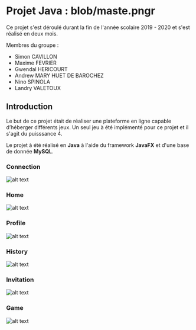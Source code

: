 # Projet Java : blob/maste.pngr

Ce projet s'est déroulé durant la fin de l'année scolaire 2019 - 2020 et s'est réalisé en deux mois.

Membres du groupe :
-   Simon CAVILLON
-   Maxime FEVRIER
-   Gwendal HERICOURT
-   Andrew MARY HUET DE BAROCHEZ
-   Nino SPINOLA
-   Landry VALETOUX

## Introduction

Le but de ce projet était de réaliser une plateforme en ligne capable
d’héberger différents jeux. Un seul jeu à été implémenté pour ce projet et il s'agit du puisssance 4.

Le projet à été réalisé en **Java** à l'aide du framework **JavaFX** et d'une base de donnée **MySQL**.

### Connection

![alt text](https://github.com/PhoqueEberlue/blob/master/img/connect.png)

### Home

![alt text](https://github.com/PhoqueEberlue/blob/master/img/home.png)

### Profile

![alt text](https://github.com/PhoqueEberlue/blob/master/img/profile.png)

### History

![alt text](https://github.com/PhoqueEberlue/blob/master/img/history.png)

### Invitation

![alt text](https://github.com/PhoqueEberlue/blob/master/img/invitation.png)

### Game

![alt text](https://github.com/PhoqueEberlue/blob/master/img/game.png)
